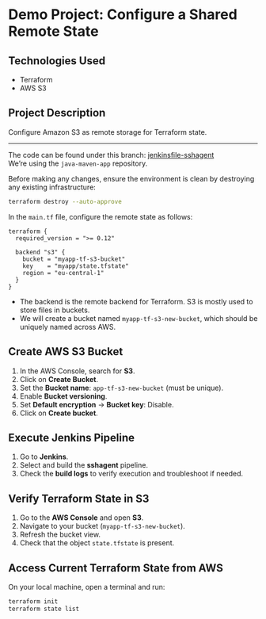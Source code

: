 # Demo Project: Configure a Shared Remote State

## Technologies Used
- Terraform
- AWS S3

## Project Description
Configure Amazon S3 as remote storage for Terraform state.

----

The code can be found under this branch: [jenkinsfile-sshagent](https://github.com/gabidinica/java-maven-app/tree/jenkinsfile-sshagent)  
We’re using the `java-maven-app` repository.  

Before making any changes, ensure the environment is clean by destroying any existing infrastructure:

```bash
terraform destroy --auto-approve
```

In the `main.tf` file, configure the remote state as follows:

```hcl
terraform {
  required_version = ">= 0.12"

  backend "s3" {
    bucket = "myapp-tf-s3-bucket"
    key    = "myapp/state.tfstate"
    region = "eu-central-1"
  }
}
```

- The backend is the remote backend for Terraform. S3 is mostly used to store files in buckets.  
- We will create a bucket named `myapp-tf-s3-new-bucket`, which should be uniquely named across AWS.

## Create AWS S3 Bucket

1. In the AWS Console, search for **S3**.
2. Click on **Create Bucket**.
3. Set the **Bucket name**: `app-tf-s3-new-bucket` (must be unique).
4. Enable **Bucket versioning**.
5. Set **Default encryption** → **Bucket key**: Disable.
6. Click on **Create bucket**.

## Execute Jenkins Pipeline

1. Go to **Jenkins**.
2. Select and build the **sshagent** pipeline.
3. Check the **build logs** to verify execution and troubleshoot if needed.

## Verify Terraform State in S3

1. Go to the **AWS Console** and open **S3**.
2. Navigate to your bucket (`myapp-tf-s3-new-bucket`).
3. Refresh the bucket view.
4. Check that the object `state.tfstate` is present.

## Access Current Terraform State from AWS

On your local machine, open a terminal and run:

```bash
terraform init
terraform state list
```
